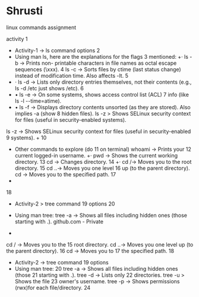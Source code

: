 # Shrusti
linux commands assignment



activity
1
+ Activity-1 → ls command options
2
+ Using man ls, here are the
explanations for the flags
3
mentioned:
+· ls -b → Prints non-
printable characters in file
names as octal escape sequences
(\xxx).
4
ls -c → Sorts files by
ctime (last status change)
instead of modification time.
Also affects -lt.
5
+ · ls -d → Lists only
directory entries themselves,
not their contents (e.g., ls -d
/etc just shows /etc).
6
+ • ls -e → On some systems,
shows access control list (ACL)
7
info (like ls -l --time=atime).
+ • ls -f → Displays directory
contents unsorted (as they are
stored). Also implies -a (show
8
hidden files).
ls -z > Shows SELinux
security context for files
(useful in security-enabled
systems).

ls -z → Shows SELinux
security context for files
(useful in security-enabled
9
systems).
+
10
+ Other commands to explore (do
11
on terminal)
whoami → Prints your
12
current logged-in username.
+· pwd → Shows the current
working directory.
13
cd → Changes directory.
14
+·
cd /→ Moves you to the
root directory.
15
cd ..→ Moves you one level
16
up (to the parent directory).
cd <path>→ Moves you to
the specified path.
17
+
18
+ Activity-2 > tree command
19
options
20
+ Using man tree:
tree -a → Shows all files
including hidden ones (those
starting with .).
github.com - Private

+
cd / → Moves you to the
15
root directory.
cd ..→ Moves you one level
up (to the parent directory).
16
cd <path>→ Moves you to
17
the specified path.
18
+ Activity-2 → tree command
19
options
+ Using man tree:
20
tree -a → Shows all files
including hidden ones (those
21
starting with .).
tree -d → Lists only
22
directories.
tree -u > Shows the file
23
owner's username.
tree -p → Shows permissions
(rwx)for each file/directory.
24
